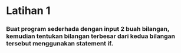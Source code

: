 # Latihan 1

### Buat program sederhada dengan input 2 buah bilangan, kemudian tentukan bilangan terbesar dari kedua bilangan tersebut menggunakan statement if.
